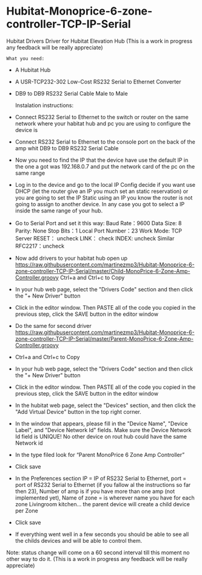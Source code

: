 # Hubitat-Monoprice-6-zone-controller-TCP-IP-Serial
Hubitat Drivers Driver for Hubitat Elevation Hub
(This is a work in progress any feedback will be really appreciate)

	What you need:
	
-	A Hubitat Hub
-	A USR-TCP232-302 Low-Cost RS232 Serial to Ethernet Converter
-	DB9 to DB9 RS232 Serial Cable Male to Male

	Instalation instructions:
	
-	Connect RS232 Serial to Ethernet to the switch or router on the same network where your habitat hub and pc you are using to configure the device is
-	Connect RS232 Serial to Ethernet to the console port on the back of the amp whit DB9 to DB9 RS232 Serial Cable
-	Now you need to find the IP that the device have use the default IP in the one a got was 192.168.0.7 and put the network card of the pc on the same range
-	Log in to the device and go to the local IP Config decide if you want use DHCP (let the router give an IP you much set an static reservation) or you are going to set the IP Static using an IP you know the router is not going to assign to another device. In any case you got to select a IP inside the same range of your hub.
-	Go to Serial Port and set it this way:
	Baud Rate：9600
	Data Size: 8
	Parity: None
	Stop Bits：1
	Local Port Number：23
	Work Mode: TCP Server
	RESET： uncheck
	LINK： check
	INDEX: uncheck
	Similar RFC2217：uncheck
-	Now add drivers to your habitat hub open up https://raw.githubusercontent.com/martinezmp3/Hubitat-Monoprice-6-zone-controller-TCP-IP-Serial/master/Child-MonoPrice-6-Zone-Amp-Controller.groovy
Ctrl+a and Ctrl+c to Copy
-	In your hub web page, select the "Drivers Code" section and then click the "+ New Driver" button
-	Click in the editor window. Then PASTE all of the code you copied in the previous step, click the SAVE button in the editor window
-	Do the same for second driver https://raw.githubusercontent.com/martinezmp3/Hubitat-Monoprice-6-zone-controller-TCP-IP-Serial/master/Parent-MonoPrice-6-Zone-Amp-Controller.groovy
-	Ctrl+a and Ctrl+c to Copy
-	In your hub web page, select the "Drivers Code" section and then click the "+ New Driver" button
-	Click in the editor window. Then PASTE all of the code you copied in the previous step, click the SAVE button in the editor window
-	In the hubitat web page, select the "Devices" section, and then click the "Add Virtual Device" button in the top right corner.
-	In the window that appears, please fill in the "Device Name", "Device Label", and "Device Network Id" fields. Make sure the Device Network Id field is UNIQUE! No other device on rout hub could have the same Network id
-	In the type filed look for “Parent MonoPrice 6 Zone Amp Controller”
-	Click save
-	In the Preferences section IP = IP of RS232 Serial to Ethernet, port = port of RS232 Serial to Ethernet (if you fallow al the instructions so far then 23), Number of amp is if you have more than one amp (not implemented yet), Name of zone = is wherever name you have for each zone Livingroom kitchen… the parent device will create a child device per Zone
-	Click save
-	If everything went well in a few seconds you should be able to see all the childs devices and will be able to control them.

Note: status change will come on a 60 second interval till this moment no other way to do it.
(This is a work in progress any feedback will be really appreciate)
